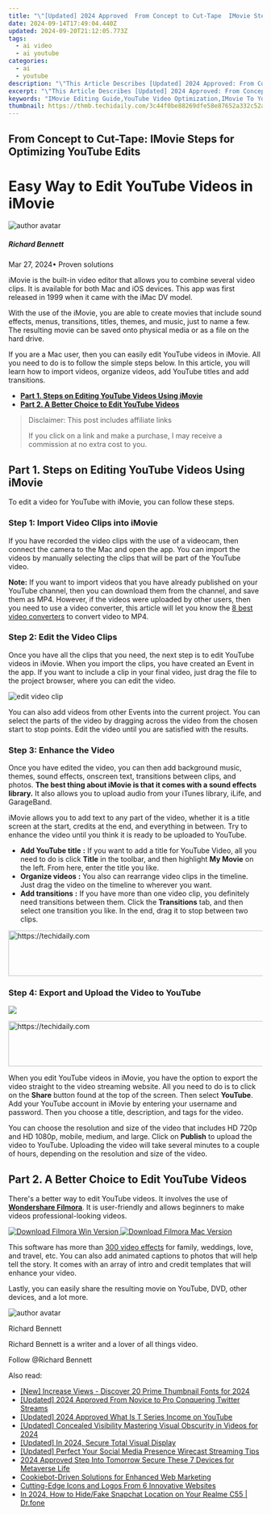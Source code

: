 ```yaml
---
title: "\"[Updated] 2024 Approved  From Concept to Cut-Tape  IMovie Steps for Optimizing YouTube Edits\""
date: 2024-09-14T17:49:04.440Z
updated: 2024-09-20T21:12:05.773Z
tags:
  - ai video
  - ai youtube
categories:
  - ai
  - youtube
description: "\"This Article Describes [Updated] 2024 Approved: From Concept to Cut-Tape: IMovie Steps for Optimizing YouTube Edits\""
excerpt: "\"This Article Describes [Updated] 2024 Approved: From Concept to Cut-Tape: IMovie Steps for Optimizing YouTube Edits\""
keywords: "IMovie Editing Guide,YouTube Video Optimization,IMovie To YouTube Tips,Quick IMovie YouTube Upload,IMovie for Better YouTube Views,Enhancing YouTube Videos with iMovie,Streamlining IMovie YouTube Edits"
thumbnail: https://thmb.techidaily.com/3c44f0be88269dfe58e87652a332c52a578262780df7f0b33d89646c55a92321.jpg
---
```


## From Concept to Cut-Tape: IMovie Steps for Optimizing YouTube Edits

# Easy Way to Edit YouTube Videos in iMovie

![author avatar](https://images.wondershare.com/filmora/article-images/richard-bennett.jpg)

##### Richard Bennett

 Mar 27, 2024• Proven solutions

iMovie is the built-in video editor that allows you to combine several video clips. It is available for both Mac and iOS devices. This app was first released in 1999 when it came with the iMac DV model.

With the use of the iMovie, you are able to create movies that include sound effects, menus, transitions, titles, themes, and music, just to name a few. The resulting movie can be saved onto physical media or as a file on the hard drive.

If you are a Mac user, then you can easily edit YouTube videos in iMovie. All you need to do is to follow the simple steps below. In this article, you will learn how to import videos, organize videos, add YouTube titles and add transitions.

* **[Part 1\. Steps on Editing YouTube Videos Using iMovie](#part1)**
* **[Part 2\. A Better Choice to Edit YouTube Videos](#part2)**

>  Disclaimer: This post includes affiliate links
>
>  If you click on a link and make a purchase, I may receive a commission at no extra cost to you.
>

## Part 1\. Steps on Editing YouTube Videos Using iMovie

To edit a video for YouTube with iMovie, you can follow these steps.

### Step 1: Import Video Clips into iMovie

If you have recorded the video clips with the use of a videocam, then connect the camera to the Mac and open the app. You can import the videos by manually selecting the clips that will be part of the YouTube video.

**Note:** If you want to import videos that you have already published on your YouTube channel, then you can download them from the channel, and save them as MP4\. However, if the videos were uploaded by other users, then you need to use a video converter, this article will let you know the [8 best video converters](https://tools.techidaily.com/wondershare/filmora/download/) to convert video to MP4.

### Step 2: Edit the Video Clips

Once you have all the clips that you need, the next step is to edit YouTube videos in iMovie. When you import the clips, you have created an Event in the app. If you want to include a clip in your final video, just drag the file to the project browser, where you can edit the video.

![edit video clip](https://images.wondershare.com/filmora/article-images/transitions-imovie.jpg)

You can also add videos from other Events into the current project. You can select the parts of the video by dragging across the video from the chosen start to stop points. Edit the video until you are satisfied with the results.

### Step 3: Enhance the Video

Once you have edited the video, you can then add background music, themes, sound effects, onscreen text, transitions between clips, and photos. **The best thing about iMovie is that it comes with a sound effects library.** It also allows you to upload audio from your iTunes library, iLife, and GarageBand.

iMovie allows you to add text to any part of the video, whether it is a title screen at the start, credits at the end, and everything in between. Try to enhance the video until you think it is ready to be uploaded to YouTube.

* **Add YouTube title** **:** If you want to add a title for YouTube Video, all you need to do is click **Title** in the toolbar, and then highlight **My Movie** on the left. From here, enter the title you like.
* **Organize videos** **:** You also can rearrange video clips in the timeline. Just drag the video on the timeline to wherever you want.
* **Add transitions** **:** If you have more than one video clip, you definitely need transitions between them. Click the **Transitions** tab, and then select one transition you like. In the end, drag it to stop between two clips.

<!-- affiliate ads begin -->
<a href="https://appsumo.8odi.net/c/5597632/2037351/7443" target="_top" id="2037351">
  <img src="//a.impactradius-go.com/display-ad/7443-2037351" border="0" alt="https://techidaily.com" width="728" height="90"/>
</a>
<img height="0" width="0" src="https://appsumo.8odi.net/i/5597632/2037351/7443" style="position:absolute;visibility:hidden;" border="0" />
<!-- affiliate ads end -->

### Step 4: Export and Upload the Video to YouTube

![](https://images.wondershare.com/filmora/article-images/imovie-export-to-file.jpg)

<!-- affiliate ads begin -->
<a href="https://appsumo.8odi.net/c/5597632/2049390/7443" target="_top" id="2049390">
  <img src="//a.impactradius-go.com/display-ad/7443-2049390" border="0" alt="https://techidaily.com" width="728" height="90"/>
</a>
<img height="0" width="0" src="https://appsumo.8odi.net/i/5597632/2049390/7443" style="position:absolute;visibility:hidden;" border="0" />
<!-- affiliate ads end -->

When you edit YouTube videos in iMovie, you have the option to export the video straight to the video streaming website. All you need to do is to click on the **Share** button found at the top of the screen. Then select **YouTube**. Add your YouTube account in iMovie by entering your username and password. Then you choose a title, description, and tags for the video.

You can choose the resolution and size of the video that includes HD 720p and HD 1080p, mobile, medium, and large. Click on **Publish** to upload the video to YouTube. Uploading the video will take several minutes to a couple of hours, depending on the resolution and size of the video.

## Part 2\. A Better Choice to Edit YouTube Videos

There's a better way to edit YouTube videos. It involves the use of **[Wondershare Filmora](https://tools.techidaily.com/wondershare/filmora/download/)**. It is user-friendly and allows beginners to make videos professional-looking videos.

[![Download Filmora Win Version](https://images.wondershare.com/filmora/guide/download-btn-win.jpg) ](https://tools.techidaily.com/wondershare/filmora/download/) [![Download Filmora Mac Version](https://images.wondershare.com/filmora/guide/download-btn-mac.jpg) ](https://tools.techidaily.com/wondershare/filmora/download/)

This software has more than [300 video effects](https://tools.techidaily.com/wondershare/filmora/download/) for family, weddings, love, and travel, etc. You can also add animated captions to photos that will help tell the story. It comes with an array of intro and credit templates that will enhance your video.

Lastly, you can easily share the resulting movie on YouTube, DVD, other devices, and a lot more.

![author avatar](https://images.wondershare.com/filmora/article-images/richard-bennett.jpg)

Richard Bennett

Richard Bennett is a writer and a lover of all things video.

Follow @Richard Bennett

<ins class="adsbygoogle"
     style="display:block"
     data-ad-format="autorelaxed"
     data-ad-client="ca-pub-7571918770474297"
     data-ad-slot="1223367746"></ins>

<ins class="adsbygoogle"
     style="display:block"
     data-ad-client="ca-pub-7571918770474297"
     data-ad-slot="8358498916"
     data-ad-format="auto"
     data-full-width-responsive="true"></ins>

<span class="atpl-alsoreadstyle">Also read:</span>
<div><ul>
<li><a href="https://youtube-webster.techidaily.com/ncrease-views-discover-20-prime-thumbnail-fonts-for-2024/"><u>[New] Increase Views - Discover 20 Prime Thumbnail Fonts for 2024</u></a></li>
<li><a href="https://twitter-videos.techidaily.com/updated-2024-approved-from-novice-to-pro-conquering-twitter-streams/"><u>[Updated] 2024 Approved From Novice to Pro Conquering Twitter Streams</u></a></li>
<li><a href="https://youtube-webster.techidaily.com/ed-2024-approved-what-is-t-series-income-on-youtube/"><u>[Updated] 2024 Approved What Is T Series Income on YouTube</u></a></li>
<li><a href="https://youtube-webster.techidaily.com/ed-concealed-visibility-mastering-visual-obscurity-in-videos-for-2024/"><u>[Updated] Concealed Visibility Mastering Visual Obscurity in Videos for 2024</u></a></li>
<li><a href="https://video-capture.techidaily.com/updated-in-2024-secure-total-visual-display/"><u>[Updated] In 2024, Secure Total Visual Display</u></a></li>
<li><a href="https://facebook-video-recording.techidaily.com/updated-perfect-your-social-media-presence-wirecast-streaming-tips/"><u>[Updated] Perfect Your Social Media Presence Wirecast Streaming Tips</u></a></li>
<li><a href="https://extra-skills.techidaily.com/2024-approved-step-into-tomorrow-secure-these-7-devices-for-metaverse-life/"><u>2024 Approved Step Into Tomorrow Secure These 7 Devices for Metaverse Life</u></a></li>
<li><a href="https://solve-helper.techidaily.com/cookiebot-driven-solutions-for-enhanced-web-marketing/"><u>Cookiebot-Driven Solutions for Enhanced Web Marketing</u></a></li>
<li><a href="https://youtube-webster.techidaily.com/ng-edge-icons-and-logos-from-6-innovative-websites/"><u>Cutting-Edge Icons and Logos From 6 Innovative Websites</u></a></li>
<li><a href="https://location-social.techidaily.com/in-2024-how-to-hidefake-snapchat-location-on-your-realme-c55-drfone-by-drfone-virtual-android/"><u>In 2024, How to Hide/Fake Snapchat Location on Your Realme C55 | Dr.fone</u></a></li>
</ul></div>

